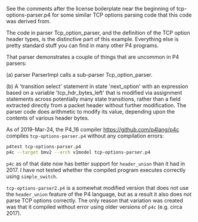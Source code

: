 See the comments after the license boilerplate near the beginning of
tcp-options-parser.p4 for some similar TCP options parsing code that
this code was derived from.

The code in parser Tcp_option_parser, and the definition of the TCP
option header types, is the distinctive part of this example.
Everything else is pretty standard stuff you can find in many other P4
programs.

That parser demonstrates a couple of things that are uncommon in P4
parsers:

(a) parser ParserImpl calls a sub-parser Tcp_option_parser.

(b) A 'transition select' statement in state 'next_option' with an
    expression based on a variable 'tcp_hdr_bytes_left' that is
    modified via assignment statements across potentially many state
    transitions, rather than a field extracted directly from a packet
    header without further modification.  The parser code does
    arithmetic to modify its value, depending upon the contents of
    various header bytes.

As of 2019-Mar-24, the P4_16 compiler https://github.com/p4lang/p4c
compiles `tcp-options-parser.p4` without any compilation errors:

```bash
p4test tcp-options-parser.p4
p4c --target bmv2 --arch v1model tcp-options-parser.p4
```

`p4c` as of that date now has better support for `header_union` than
it had in 2017.  I have not tested whether the compiled program
executes correctly using `simple_switch`.

`tcp-options-parser2.p4` is a somewhat modified version that does not
use the `header_union` feature of the P4 language, but as a result it
also does not parse TCP options correctly.  The only reason that
variation was created was that it compiled without error using older
versions of `p4c` (e.g. circa 2017).
